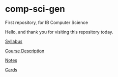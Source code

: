 # comp-sci-gen
First repository, for IB Computer Science

Hello, and thank you for visiting this repository today. 

[Syllabus](https://parencla000.github.io/comp-sci-gen/IB-DP-CS-syllabus "Syllabus")

[Course Description](https://parencla000.github.io/comp-sci-gen/IB-DP-CompSci "Course Description")

[Notes](https://parencla000.github.io/comp-sci-gen/analyticenginenotes "Notes")

[Cards](https://parencla000.github.io/comp-sci-gen/cards "Cards")


